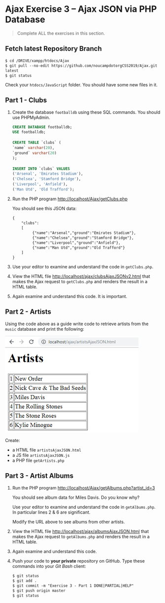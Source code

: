 # Ajax Exercise 3 – Ajax JSON via PHP Database
		
> Complete ALL the exercises in this section.

## Fetch latest Repository Branch

```
$ cd /DRIVE/xampp/htdocs/Ajax
$ git pull --no-edit https://github.com/noucampdotorgCSS2019/Ajax.git latest
$ git status

```

Check your ``htdocs/JavaScript`` folder.  You should have some new files in it.

## Part 1 - Clubs 

1.  Create the database `footballdb` using these SQL commands.  You should use PHPMyAdmin.

    ```sql
    CREATE DATABASE footballdb;
    USE footballdb;

    CREATE TABLE `clubs` (
    `name` varchar(20),
    `ground` varchar(20)
    );

    INSERT INTO `clubs` VALUES
    ('Arsenal', 'Emirates Stadium'),
    ('Chelsea', 'Stamford Bridge'),
    ('Liverpool', 'Anfield'),
    ('Man Utd', 'Old Trafford');
    ```

1.  Run the PHP program [http://localhost/Ajax/getClubs.php](http://localhost/Ajax/getClubs.php)

    You should see this JSON data:

    ```
    {
        "clubs": 
        [
             {"name":"Arsenal","ground":"Emirates Stadium"},
             {"name":"Chelsea","ground":"Stamford Bridge"},
             {"name":"Liverpool","ground":"Anfield"},
             {"name":"Man Utd","ground":"Old Trafford"}
        ]
    }
    ```

1.  Use your editor to examine and understand the code in `getClubs.php`.

1.  View the HTML file [http://localhost/ajax/clubsAjaxJSONv2.html](http://localhost/ajax/clubsAjaxJSONv2.html) that makes the Ajax request to `getClubs.php` and renders the result in a HTML table.

1.  Again examine and understand this code.  It is important.


## Part 2 - Artists

Using the code above as a guide write code to retrieve artists from the `music` database and print the following:

![alt text](../images/artistsAjaxJSON_html.png "Artists")

Create:
- a HTML file `artistsAjaxJSON.html`
- a JS file `artistsAjaxJSON.js`
- a PHP file `getArtists.php`




## Part 3 - Artist Albums

1.  Run the PHP program [http://localhost/Ajax/getAlbums.php?artist_id=3](http://localhost/Ajax/getAlbums.php?artist_id=3)

    You should see album data for Miles Davis.  Do you know why?

    Use your editor to examine and understand the code in `getAlbums.php`.  In particular lines 2 & 6 are significant.

    Modify the URL above to see albums from other artists.

1.  View the HTML file [http://localhost/ajax/albumsAjaxJSON.html](http://localhost/ajax/albumsAjaxJSON.html) that makes the Ajax request to `getAlbums.php` and renders the result in a HTML table.

1.  Again examine and understand this code.

1.	Push your code to **your private** repository on GitHub.  Type these commands into your *Git Bash* client:

	```
	$ git status
	$ git add .
	$ git commit -m "Exercise 3 - Part 1 DONE|PARTIAL|HELP"
	$ git push origin master
	$ git status

	```



